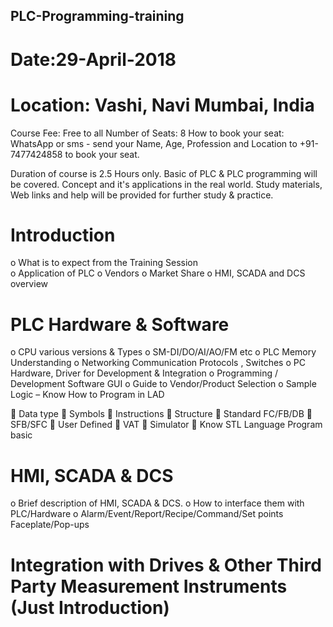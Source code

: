 ## PLC-Programming-training
# Date:29-April-2018
# Location: Vashi, Navi Mumbai, India

Course Fee: Free to all
Number of Seats: 8 
How to book your seat: WhatsApp or sms - send your Name, Age, Profession and Location to +91-7477424858 to book your seat. 


Duration of course is 2.5 Hours only. 
Basic of PLC & PLC programming will be covered.
Concept and it's applications in the real world.
Study materials, Web links and help will be provided for further study & practice.

# Introduction

o	What is to expect from the Training Session        
o	Application of PLC
o	Vendors
o	Market Share
o	HMI, SCADA and DCS overview

# PLC Hardware & Software

o	CPU various versions & Types
o	SM-DI/DO/AI/AO/FM etc
o	PLC Memory Understanding
o	Networking Communication Protocols , Switches
o	PC Hardware, Driver for Development & Integration
o	Programming / Development Software GUI
o	Guide to Vendor/Product Selection
o	Sample Logic – Know How to Program in LAD 

  	Data type
  	Symbols
  	Instructions
  	Structure
  	Standard FC/FB/DB
  	SFB/SFC
  	User Defined
  	VAT
  	Simulator
  	Know STL Language Program basic
  
# HMI, SCADA & DCS 

o	Brief description of HMI, SCADA & DCS.
o	How to interface them with PLC/Hardware
o	Alarm/Event/Report/Recipe/Command/Set points Faceplate/Pop-ups

# Integration with Drives & Other Third Party Measurement Instruments (Just Introduction)
